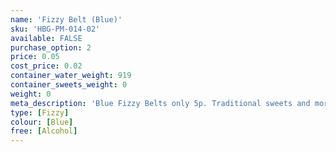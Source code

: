 ```yaml
---
name: 'Fizzy Belt (Blue)'
sku: 'HBG-PM-014-02'
available: FALSE
purchase_option: 2
price: 0.05
cost_price: 0.02
container_water_weight: 919
container_sweets_weight: 0
weight: 0
meta_description: 'Blue Fizzy Belts only 5p. Traditional sweets and more at Humbugs Confectionery Store. Specialists in satisfying your sweet tooth!'
type: [Fizzy]
colour: [Blue]
free: [Alcohol]
---
```

